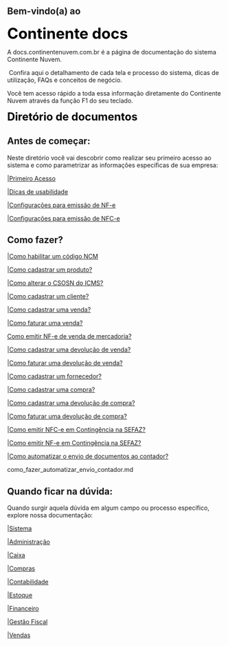 ## Bem-vindo(a) ao 

<span style="margin-botton:5px;font-weight:bold;font-size:2.5em;color:black">Continente docs </span>

A docs.continentenuvem.com.br é a página de documentação do sistema Continente Nuvem.

 Confira aqui o detalhamento de cada tela e processo do sistema, dicas de utilização, FAQs e conceitos de negócio.

Você tem acesso rápido a toda essa informação diretamente do Continente Nuvem através da função F1 do seu teclado. 

<span style="margin-botton:5px;font-weight:bold;font-size:1.8em;color:Black">Diretório de documentos </span>

## Antes de começar:

Neste diretório você vai descobrir como realizar seu primeiro acesso ao sistema e como parametrizar as informações específicas de sua empresa:

|[Primeiro Acesso](primeiro_acesso.md)

|[Dicas de usabilidade](dicas.md)

|[Configurações para emissão de NF-e](configuracoes_emissao_nfe.md)

|[Configurações para emissão de NFC-e](configuracoes_emissao_nfce.md)



## Como fazer?

|[Como habilitar um código NCM](como_fazer_habilitar_ncm.md)

|[Como cadastrar um produto?](como_fazer_cadastrar_produto.md)

|[Como alterar o CSOSN do ICMS?](como_fazer_alterar_CSOSN_ICMS.md)

|[Como cadastrar um cliente?](como_fazer_cadastrar_cliente.md)

|[Como cadastrar uma venda?](como_fazer_cadastrar_venda.md)

|[Como faturar uma venda?](como_fazer_faturar_venda.md)

[Como emitir NF-e de venda de mercadoria?](como_fazer_emitir_nfe_venda.md)

|[Como cadastrar uma devolução de venda?](como_fazer_cadastrar_devolucao_venda.md)

|[Como faturar uma devolução de venda?](como_fazer_faturar_devolucao_venda.md)

|[Como cadastrar um fornecedor?](como_fazer_cadastrar_fornecedor.md)

|[Como cadastrar uma compra?](como_fazer_cadastrar_compra.md)

|[Como cadastrar uma devolução de compra?](como_fazer_cadastrar_devolucao_compra.md)

|[Como faturar uma devolução de compra?](como_fazer_faturar_devolucao_compra.md)

|[Como emitir NFC-e em Contingência na SEFAZ?](como_fazer_ativar_contingencia_ncfe.md)

|[Como emitir NF-e em Contingência na SEFAZ?](como_fazer_ativar_contingencia_nfe.md)

|[Como automatizar o envio de documentos ao contador?](como_fazer_automatizar_envio_contador.md)

como_fazer_automatizar_envio_contador.md

## Quando ficar na dúvida:

Quando surgir aquela dúvida em algum campo ou processo específico, explore nossa documentação:

|[Sistema](sistema.md)

|[Administração](administracao.md)

|[Caixa](caixa.md)

|[Compras](compras.md)

|[Contabilidade](contabilidade.md)

|[Estoque](estoque.md)

|[Financeiro](financeiro.md)

|[Gestão Fiscal](gestao_fiscal.md)

|[Vendas](vendas.md)

